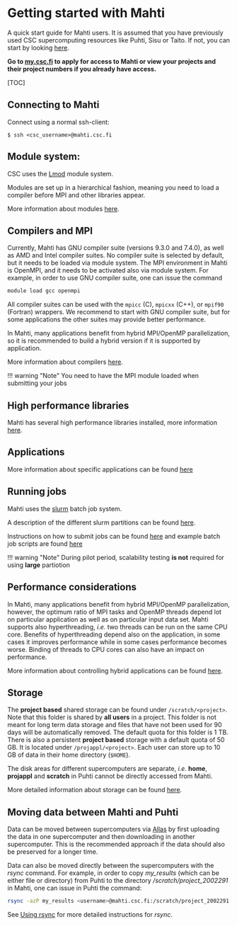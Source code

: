 # Getting started with Mahti

A quick start guide for Mahti users. It is assumed
that you have previously used CSC supercomputing resources like Puhti, Sisu or Taito. If not, you can start by looking [here](../../computing/overview.md).

**Go to [my.csc.fi](https://my.csc.fi) to apply for access to Mahti or view your projects and their project numbers
if you already have access.**

[TOC]


## Connecting to Mahti

Connect using a normal ssh-client:
```
$ ssh <csc_username>@mahti.csc.fi
```

## Module system:

CSC uses the [Lmod](https://lmod.readthedocs.io) module system.

Modules are set up in a hierarchical fashion, meaning you need to load a compiler 
before MPI and other libraries appear.

More information about modules [here](../../computing/modules.md).

## Compilers and MPI

Currently, Mahti has GNU compiler suite (versions 9.3.0 and 7.4.0), as
well as AMD and Intel compiler suites. No compiler suite is selected
by default, but it needs to be loaded via module system. The MPI
environment in Mahti is OpenMPI, and it needs to be activated also via
module system. For example, in order to use GNU compiler suite, one
can issue the command

```bash
module load gcc openmpi
```

All compiler suites can be used with the `mpicc` (C), `mpicxx` (C++),
or `mpif90` (Fortran) wrappers. We recommend to start with GNU compiler suite,
but for some applications the other suites may provide better performance.

In Mahti, many applications benefit from hybrid MPI/OpenMP
parallelization, so it is recommended to build a hybrid version if it
is supported by application.

More information about compilers [here](../../computing/compiling-mahti.md).

!!! warning "Note" 
    You need to have the MPI module loaded when submitting your jobs

## High performance libraries

Mahti has several high performance libraries installed, more
information [here](../../computing/hpc-libraries.md).

## Applications

More information about specific applications can be found [here](../../apps/alpha.md)


## Running jobs

Mahti uses the [slurm](https://slurm.schedmd.com/documentation.html) batch job system. 

A description of the different slurm partitions can be found [here](../../computing/running/batch-job-partitions.md). 

Instructions on how to submit jobs can be found [here](../../computing/running/creating-job-scripts.md)
and example batch job scripts are found [here](../../computing/running/example-job-scripts-mahti.md)

!!! warning "Note"
    During pilot period, scalability testing **is not** required for
    using **large** partiotion

## Performance considerations

In Mahti, many applications benefit from hybrid MPI/OpenMP parallelization,
however, the optimum ratio of MPI tasks and OpenMP threads depend lot
on particular application as well as on particular input data
set. Mahti supports also hyperthreading, *i.e.* two threads can be run
on the same CPU core. Benefits of hyperthreading depend also on the
application, in some cases it improves performance while in some cases
performance becomes worse. Binding of threads to CPU cores can also have
an impact on performance. 

More information about controlling hybrid applications can be found
[here](../../computing/running/performance-checklist.md#hybrid-parallelization-in-mahti). 


## Storage

The **project based** shared storage can be found under `/scratch/<project>`.
Note that this folder is shared by **all users** in a project. This folder is not meant for long term data storage
and files that have not been used for 90 days will be automatically removed. The default quota for this folder is 1 TB. There is also a persistent **project based**
storage with a default quota of 50 GB. It is located under `/projappl/<project>`. Each user can store up to 10 GB of data in their home directory (`$HOME`).

The disk areas for different supercomputers are separate, *i.e.*
**home**, **projappl** and **scratch** in Puhti cannot be directly
accessed from Mahti.

More detailed information about storage can be found [here](../../computing/disk.md).


## Moving data between Mahti and Puhti

Data can be moved between supercomputers via
[Allas](../../data/Allas/index.md) by first uploading 
the data in one supercomputer and then downloading in another
supercomputer. This is the recommended approach if the data should also
be preserved for a longer time.

Data can also be moved directly between the supercomputers with the
_rsync_ command. For example, in order to copy *my_results* (which can be
either file or directory) from
Puhti to the directory */scratch/project_2002291* in Mahti, one can
issue in Puhti the command: 
```bash
rsync -azP my_results <username>@mahti.csc.fi:/scratch/project_2002291
```
See [Using rsync](../../data/moving/rsync.md) for more detailed instructions
for *rsync*.
